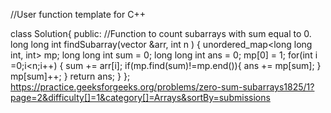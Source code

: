 //User function template for C++

class Solution{
public:
    //Function to count subarrays with sum equal to 0.
    long long int findSubarray(vector<long long int> &arr, int n ) {
        unordered_map<long long int, int> mp;
        long long int sum = 0;
        long long int ans = 0;
        mp[0] = 1;
        for(int i =0;i<n;i++)
        {
            sum += arr[i];
            if(mp.find(sum)!=mp.end()){
                ans += mp[sum];
            }
            mp[sum]++;
        }
        return ans;
    }
};
https://practice.geeksforgeeks.org/problems/zero-sum-subarrays1825/1?page=2&difficulty[]=1&category[]=Arrays&sortBy=submissions
